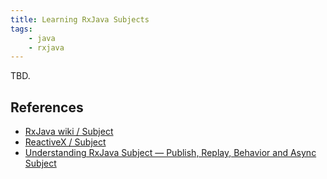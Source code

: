 ```yaml
---
title: Learning RxJava Subjects
tags:
    - java
    - rxjava
---
```


TBD.

References
----------

- [RxJava wiki / Subject](https://github.com/ReactiveX/RxJava/wiki/Subject)
- [ReactiveX / Subject](http://reactivex.io/documentation/subject.html)
- [Understanding RxJava Subject — Publish, Replay, Behavior and Async Subject](https://blog.mindorks.com/understanding-rxjava-subject-publish-replay-behavior-and-async-subject-224d663d452f)
